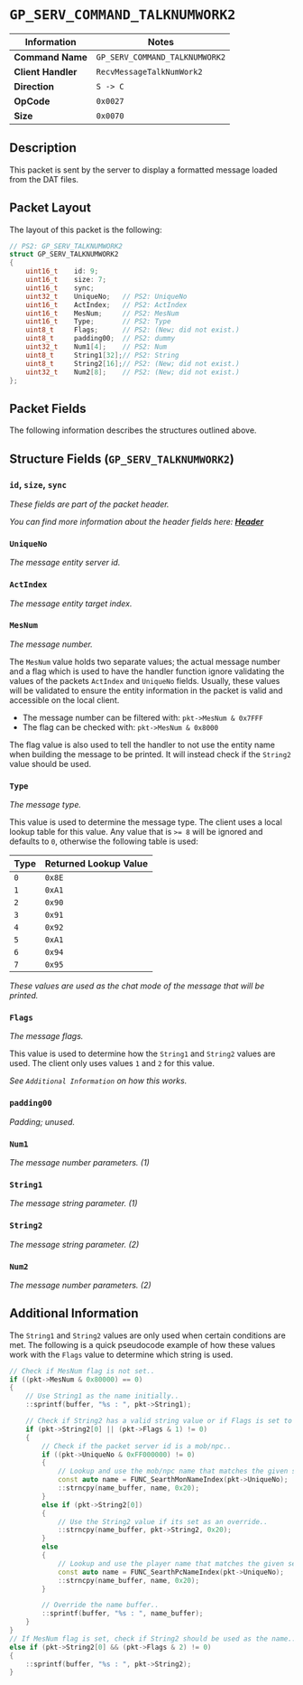 # `GP_SERV_COMMAND_TALKNUMWORK2`

| Information               | Notes |
|---                        |---    |
| **Command Name**          | `GP_SERV_COMMAND_TALKNUMWORK2` |
| **Client Handler**        | `RecvMessageTalkNumWork2` |
| **Direction**             | `S -> C` |
| **OpCode**                | `0x0027` |
| **Size**                  | `0x0070` |

## Description

This packet is sent by the server to display a formatted message loaded from the DAT files.

## Packet Layout

The layout of this packet is the following:

```cpp
// PS2: GP_SERV_TALKNUMWORK2
struct GP_SERV_TALKNUMWORK2
{
    uint16_t    id: 9;
    uint16_t    size: 7;
    uint16_t    sync;
    uint32_t    UniqueNo;   // PS2: UniqueNo
    uint16_t    ActIndex;   // PS2: ActIndex
    uint16_t    MesNum;     // PS2: MesNum
    uint16_t    Type;       // PS2: Type
    uint8_t     Flags;      // PS2: (New; did not exist.)
    uint8_t     padding00;  // PS2: dummy
    uint32_t    Num1[4];    // PS2: Num
    uint8_t     String1[32];// PS2: String
    uint8_t     String2[16];// PS2: (New; did not exist.)
    uint32_t    Num2[8];    // PS2: (New; did not exist.)
};
```

## Packet Fields

The following information describes the structures outlined above.

## Structure Fields (`GP_SERV_TALKNUMWORK2`)

### `id`, `size`, `sync`

_These fields are part of the packet header._

_You can find more information about the header fields here: [**Header**](/world/server/Header.md)_

### `UniqueNo`

_The message entity server id._

### `ActIndex`

_The message entity target index._

### `MesNum`

_The message number._

The `MesNum` value holds two separate values; the actual message number and a flag which is used to have the handler function ignore validating the values of the packets `ActIndex` and `UniqueNo` fields. Usually, these values will be validated to ensure the entity information in the packet is valid and accessible on the local client.

  - The message number can be filtered with: `pkt->MesNum & 0x7FFF`
  - The flag can be checked with: `pkt->MesNum & 0x8000`

The flag value is also used to tell the handler to not use the entity name when building the message to be printed. It will instead check if the `String2` value should be used.

### `Type`

_The message type._

This value is used to determine the message type. The client uses a local lookup table for this value. Any value that is `>= 8` will be ignored and defaults to `0`, otherwise the following table is used:

| Type | Returned Lookup Value |
| --- | --- |
| `0` | `0x8E` |
| `1` | `0xA1` |
| `2` | `0x90` |
| `3` | `0x91` |
| `4` | `0x92` |
| `5` | `0xA1` |
| `6` | `0x94` |
| `7` | `0x95` |

_These values are used as the chat mode of the message that will be printed._

### `Flags`

_The message flags._

This value is used to determine how the `String1` and `String2` values are used. The client only uses values `1` and `2` for this value.

_See `Additional Information` on how this works._

### `padding00`

_Padding; unused._

### `Num1`

_The message number parameters. (1)_

### `String1`

_The message string parameter. (1)_

### `String2`

_The message string parameter. (2)_

### `Num2`

_The message number parameters. (2)_

## Additional Information

The `String1` and `String2` values are only used when certain conditions are met. The following is a quick pseudocode example of how these values work with the `Flags` value to determine which string is used.

```cpp
// Check if MesNum flag is not set..
if ((pkt->MesNum & 0x80000) == 0)
{
    // Use String1 as the name initially..
    ::sprintf(buffer, "%s : ", pkt->String1);

    // Check if String2 has a valid string value or if Flags is set to 1..
    if (pkt->String2[0] || (pkt->Flags & 1) != 0)
    {
        // Check if the packet server id is a mob/npc..
        if ((pkt->UniqueNo & 0xFF000000) != 0)
        {
            // Lookup and use the mob/npc name that matches the given server id..
            const auto name = FUNC_SearthMonNameIndex(pkt->UniqueNo);
            ::strncpy(name_buffer, name, 0x20);
        }
        else if (pkt->String2[0])
        {
            // Use the String2 value if its set as an override..
            ::strncpy(name_buffer, pkt->String2, 0x20);
        }
        else
        {
            // Lookup and use the player name that matches the given server id..
            const auto name = FUNC_SearthPcNameIndex(pkt->UniqueNo);
            ::strncpy(name_buffer, name, 0x20);
        }

        // Override the name buffer..
        ::sprintf(buffer, "%s : ", name_buffer);
    }
}
// If MesNum flag is set, check if String2 should be used as the name..
else if (pkt->String2[0] && (pkt->Flags & 2) != 0)
{
    ::sprintf(buffer, "%s : ", pkt->String2);
}
```
